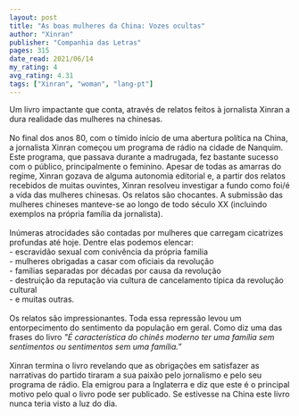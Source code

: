 ```yaml
---
layout: post
title: "As boas mulheres da China: Vozes ocultas"
author: "Xinran"
publisher: "Companhia das Letras"
pages: 315
date_read: 2021/06/14
my_rating: 4
avg_rating: 4.31
tags: ["Xinran", "woman", "lang-pt"]
---
```


Um livro impactante que conta, através de relatos feitos à jornalista Xinran a dura realidade das mulheres na chinesas.<br/><br/>No final dos anos 80, com o tímido início de uma abertura política na China, a jornalista Xinran começou um programa de rádio na cidade de Nanquim. Este programa, que passava durante a madrugada, fez bastante sucesso com o público, principalmente o feminino. Apesar de todas as amarras do regime, Xinran gozava de alguma autonomia editorial e, a partir dos relatos recebidos de muitas ouvintes, Xinran resolveu investigar a fundo como foi/é a vida das mulheres chinesas. Os relatos são chocantes. A submissão das mulheres chineses manteve-se ao longo de todo século XX (incluindo exemplos na própria família da jornalista). <br/><br/>Inúmeras atrocidades são contadas por mulheres que carregam cicatrizes profundas até hoje. Dentre elas podemos elencar:<br/>- escravidão sexual com conivência da própria familia<br/>- mulheres obrigadas a casar com oficiais da revolução<br/>- famílias separadas por décadas por causa da revolução<br/>- destruição da reputação via cultura de cancelamento típica da revolução cultural<br/>- e muitas outras.<br/><br/>Os relatos são impressionantes. Toda essa repressão levou um entorpecimento do sentimento da população em geral. Como diz uma das frases do livro <i> "É característica do chinês moderno ter uma família sem sentimentos ou sentimentos sem uma família.”</i><br/><br/>Xinran termina o livro revelando que as obrigações em satisfazer as narrativas do partido tiraram a sua paixão pelo jornalismo e pelo seu programa de rádio. Ela emigrou para a Inglaterra e diz que este é o principal motivo pelo qual o livro pode ser publicado. Se estivesse na China este livro nunca teria visto a luz do dia.


